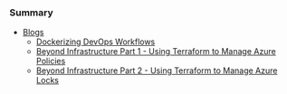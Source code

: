 ### Summary

* [Blogs](blogs.md)
    * [Dockerizing DevOps Workflows](dockerizing-devops-workflows.md)
    * [Beyond Infrastructure Part 1 - Using Terraform to Manage Azure Policies](terraform-azure-policies.md)
    * [Beyond Infrastructure Part 2 - Using Terraform to Manage Azure Locks](terraform-azure-locks.md)
